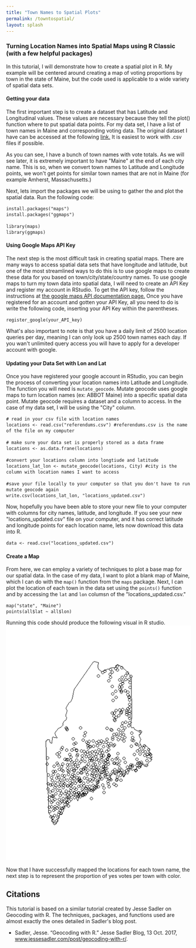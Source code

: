 ```yaml
---
title: "Town Names to Spatial Plots"
permalink: /towntospatial/
layout: splash
---
```


  ### Turning Location Names into Spatial Maps using R Classic (with a few helpful packages)

  In this tutorial, I will demonstrate how to create a spatial plot in R. My example will be centered around creating a map of voting proportions by town in the state of Maine, but the code used is applicable to a wide variety of spatial data sets. 

  #### Getting your data
  The first important step is to create a dataset that has Latitude and Longitudinal values. These values are necessary because they tell the plot() function where to put spatial data points. For my data set, I have a list of town names in Maine and corresponding voting data. The original dataset I have can be accessed at the following [link.](/2013_referendum_question_1.csv) It is easiest to work with .csv files if possible.

  As you can see, I have a bunch of town names with vote totals. As we will see later, it is extremely important to have "Maine" at the end of each city name. This is so, when we convert town names to Latitude and Longitude points, we won't get points for similar town names that are not in Maine (for example Amherst, Massachusetts.) 

  Next, lets import the packages we will be using to gather the and plot the spatial data. Run the following code: 

  ``` 
  install.packages("maps")
  install.packages("ggmaps")

  library(maps)
  library(ggmaps)
  ```

  #### Using Google Maps API Key
  The next step is the most difficult task in creating spatial maps. There are many ways to access spatial data sets that have longitude and latitude, but one of the most streamlined ways to do this is to use google maps to create these data for you based on town/city/state/country names. To use google maps to turn my town data into spatial data, I will need to create an API Key and register my account in RStudio. To get the API key, follow the instructions at [the google maps API documentation page.](https://developers.google.com/maps/documentation/embed/get-api-key) Once you have registered for an account and gotten your API Key, all you need to do is write the following code, inserting your API Key within the parentheses. 

  ```
  register_google(your_API_key)
  ```

  What's also important to note is that you have a daily limit of 2500 location queries per day, meaning I can only look up 2500 town names each day. If you wan't unlimited query access you will have to apply for a developer account with google. 

  #### Updating your Data Set with Lon and Lat
  Once you have registered your google account in RStudio, you can begin the process of converting your location names into Latitude and Longitude. The function you will need is `mutate_geocode`. Mutate geocode uses google maps to turn location names (ex: ABBOT Maine) into a specific spatial data point. Mutate geocode requires a dataset and a column to access. In the case of my data set, I will be using the "City" column. 

  ```
  # read in your csv file with location names
  locations <- read.csv("referendums.csv") #referendums.csv is the name of the file on my computer

  # make sure your data set is properly stored as a data frame
  locations <- as.data.frane(locations)

  #convert your locations column into longtiude and latitude
  locations_lat_lon <- mutate_geocode(locations, City) #city is the column with location names I want to access

  #save your file locally to your computer so that you don't have to run mutate geocode again
  write.csv(locations_lat_lon, "locations_updated.csv")

  ```

  Now, hopefully you have been able to store your new file to your computer with columns for city names, latitude, and longitude. If you see your new "locations_updated.csv" file on your computer, and it has correct latitude and longitude points for each location name, lets now download this data into R. 

  ```
  data <- read.csv("locations_updated.csv")
  ```

  #### Create a Map
  From here, we can employ a variety of techniques to plot a base map for our spatial data. In the case of my data, I want to plot a blank map of Maine, which I can do with the `map()` function from the `maps` package. Next, I can plot the location of each town in the data set using the `points()` function and by accessing the `lat` and `lon` columsn of the "locations_updated.csv." 

  ```
  map("state", "Maine")
  points(all$lat ~ all$lon)
  ```

  Running this code should produce the following visual in R studio. <img src="images/maine_towns.jpeg" width="800" />

  Now that I have successfully mapped the locations for each town name, the next step is to represent the proportion of yes votes per town with color. 


  ## Citations
  This tutorial is based on a similar tutorial created by Jesse Sadler on Geocoding with R. The techniques, packages, and functions used are almost exactly the ones detailed in Sadler's blog post. 
  + Sadler, Jesse. “Geocoding with R.” Jesse Sadler Blog, 13 Oct. 2017, www.jessesadler.com/post/geocoding-with-r/.
